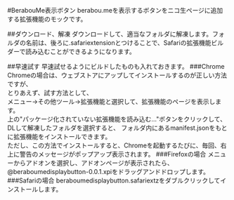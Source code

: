 #BerabouMe表示ボタン
berabou.meを表示するボタンをニコ生ページに追加する拡張機能のモックです。

##ダウンロード、解凍
ダウンロードして、適当なフォルダに解凍します。フォルダの名前は、後ろに.safariextensionとつけることで、Safariの拡張機能ビルダーで読み込むことができるようになります。

##早速試す
早速試せるようにビルドしたものも入れておきます。
###Chrome
Chromeの場合は、ウェブストアにアップしてインストールするのが正しい方法ですが、  
とりあえず、試す方法として、  
メニュー→その他ツール→拡張機能と選択して、拡張機能のページを表示します。  
上の"パッケージ化されていない拡張機能を読み込む…"ボタンをクリックして、DLして解凍したフォルダを選択すると、
フォルダ内にあるmanifest.jsonをもとに拡張機能をインストールできます。  
ただし、この方法でインストールすると、Chromeを起動するたびに、毎回、右上に警告のメッセージがポップアップ表示されます。
###Firefoxの場合
メニューからアドオンを選択し、アドオンページが表示されたら、@beraboumedisplaybutton-0.0.1.xpiをドラッグアンドドロップします。
###Safariの場合
beraboumedisplaybutton.safariextzをダブルクリックしてインストールします。
